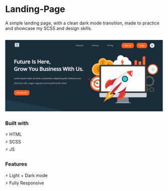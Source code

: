 # Landing-Page
A simple landing page, with a clean dark mode transition, made to practice and showcase my SCSS and design skills.

<h2 align="center">
  <img src="dist\assets\preview.png" alt="" width="600px" />
  <br>
</h2>

### Built with

⚡️ HTML\
⚡️ SCSS\
⚡️ JS

### Features

⚡️ Light + Dark mode\
⚡️ Fully Responsive

